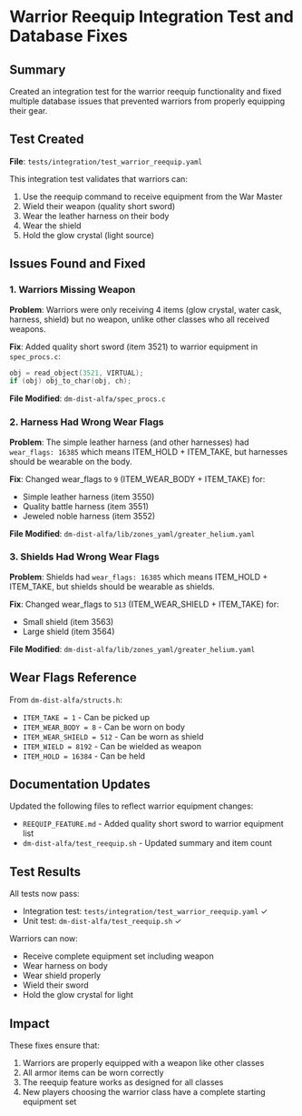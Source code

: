 # Warrior Reequip Integration Test and Database Fixes

## Summary

Created an integration test for the warrior reequip functionality and fixed multiple database issues that prevented warriors from properly equipping their gear.

## Test Created

**File**: `tests/integration/test_warrior_reequip.yaml`

This integration test validates that warriors can:
1. Use the reequip command to receive equipment from the War Master
2. Wield their weapon (quality short sword)
3. Wear the leather harness on their body
4. Wear the shield
5. Hold the glow crystal (light source)

## Issues Found and Fixed

### 1. Warriors Missing Weapon

**Problem**: Warriors were only receiving 4 items (glow crystal, water cask, harness, shield) but no weapon, unlike other classes who all received weapons.

**Fix**: Added quality short sword (item 3521) to warrior equipment in `spec_procs.c`:
```c
obj = read_object(3521, VIRTUAL);
if (obj) obj_to_char(obj, ch);
```

**File Modified**: `dm-dist-alfa/spec_procs.c`

### 2. Harness Had Wrong Wear Flags

**Problem**: The simple leather harness (and other harnesses) had `wear_flags: 16385` which means ITEM_HOLD + ITEM_TAKE, but harnesses should be wearable on the body.

**Fix**: Changed wear_flags to `9` (ITEM_WEAR_BODY + ITEM_TAKE) for:
- Simple leather harness (item 3550)
- Quality battle harness (item 3551)
- Jeweled noble harness (item 3552)

**File Modified**: `dm-dist-alfa/lib/zones_yaml/greater_helium.yaml`

### 3. Shields Had Wrong Wear Flags

**Problem**: Shields had `wear_flags: 16385` which means ITEM_HOLD + ITEM_TAKE, but shields should be wearable as shields.

**Fix**: Changed wear_flags to `513` (ITEM_WEAR_SHIELD + ITEM_TAKE) for:
- Small shield (item 3563)
- Large shield (item 3564)

**File Modified**: `dm-dist-alfa/lib/zones_yaml/greater_helium.yaml`

## Wear Flags Reference

From `dm-dist-alfa/structs.h`:
- `ITEM_TAKE = 1` - Can be picked up
- `ITEM_WEAR_BODY = 8` - Can be worn on body
- `ITEM_WEAR_SHIELD = 512` - Can be worn as shield
- `ITEM_WIELD = 8192` - Can be wielded as weapon
- `ITEM_HOLD = 16384` - Can be held

## Documentation Updates

Updated the following files to reflect warrior equipment changes:
- `REEQUIP_FEATURE.md` - Added quality short sword to warrior equipment list
- `dm-dist-alfa/test_reequip.sh` - Updated summary and item count

## Test Results

All tests now pass:
- Integration test: `tests/integration/test_warrior_reequip.yaml` ✓
- Unit test: `dm-dist-alfa/test_reequip.sh` ✓

Warriors can now:
- Receive complete equipment set including weapon
- Wear harness on body
- Wear shield properly
- Wield their sword
- Hold the glow crystal for light

## Impact

These fixes ensure that:
1. Warriors are properly equipped with a weapon like other classes
2. All armor items can be worn correctly
3. The reequip feature works as designed for all classes
4. New players choosing the warrior class have a complete starting equipment set
